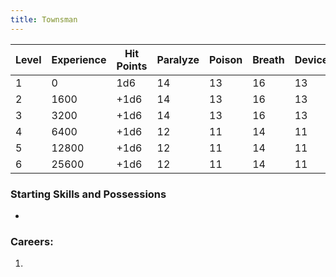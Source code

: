```yaml
---
title: Townsman
---
```

| Level | Experience | Hit Points | Paralyze | Poison | Breath | Device | Magic |
| ----- | ---------- | ---------- | -------- | ------ | ------ | ------ | ----- |
| 1     | 0          | 1d6        | 14       | 13     | 16     | 13     | 14    |
| 2     | 1600       | +1d6       | 14       | 13     | 16     | 13     | 14    |
| 3     | 3200       | +1d6       | 14       | 13     | 16     | 13     | 14    |
| 4     | 6400       | +1d6       | 12       | 11     | 14     | 11     | 12    |
| 5     | 12800      | +1d6       | 12       | 11     | 14     | 11     | 12    |
| 6     | 25600      | +1d6       | 12       | 11     | 14     | 11     | 12    |
### Starting Skills and Possessions
- 
### Careers:
1. 